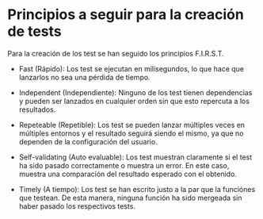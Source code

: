 # Principios a seguir para la creación de tests

Para la creación de los test se han seguido los principios F.I.R.S.T.

- Fast (Rápido): Los test se ejecutan en milisegundos, lo que hace que lanzarlos no sea una pérdida de tiempo.

- Independent (Independiente): Ninguno de los test tienen dependencias y pueden ser lanzados en cualquier orden sin que esto repercuta a los resultados.

- Repeteable (Repetible): Los test se pueden lanzar múltiples veces en múltiples entornos y el resultado seguirá siendo el mismo, ya que no dependen de la configuración del usuario.

- Self-validating (Auto evaluable): Los test muestran claramente si el test ha sido pasado correctamente o muestra un error. En este caso, muestra una comparación del resultado esperado con el obtenido.

- Timely (A tiempo): Los test se han escrito justo a la par que la funciónes que testean. De esta manera, ninguna función ha sido mergeada sin haber pasado los respectivos tests.